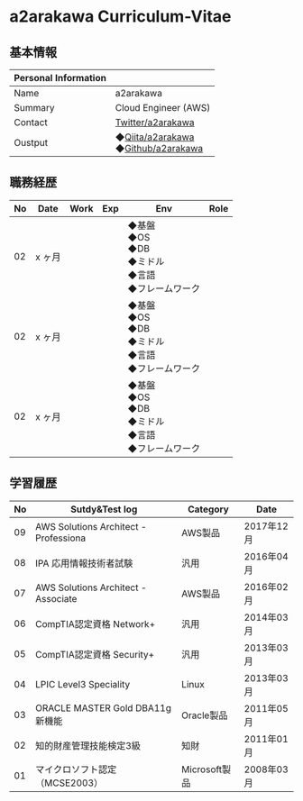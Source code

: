 # a2arakawa Curriculum-Vitae
## 基本情報

|Personal Information||
----|---- 
|Name|a2arakawa|
|Summary|Cloud Engineer (AWS)|
|Contact|[Twitter/a2arakawa](https://twitter.com/a2arakawa)|
|Oustput|◆[Qiita/a2arakawa](https://qiita.com/a2arakawa) <BR> ◆[Github/a2arakawa](https://github.com/a2arakawa)|


## 職務経歴

|No|Date|Work|Exp|Env|Role|
----|----|----|----|----|---- 
|02|x ヶ月|||◆基盤<br>◆OS<BR>◆DB<BR>◆ミドル<BR>◆言語<BR>◆フレームワーク||
|02|x ヶ月|||◆基盤<br>◆OS<BR>◆DB<BR>◆ミドル<BR>◆言語<BR>◆フレームワーク||
|02|x ヶ月|||◆基盤<br>◆OS<BR>◆DB<BR>◆ミドル<BR>◆言語<BR>◆フレームワーク||

## 学習履歴

|No|Sutdy&Test log|Category|Date|
----|----|----|---- 
|09|AWS Solutions Architect - Professiona|AWS製品|2017年12月|
|08|IPA 応用情報技術者試験|汎用|2016年04月|
|07|AWS Solutions Architect - Associate|AWS製品|2016年02月|
|06|CompTIA認定資格 Network+|汎用|2014年03月|
|05|CompTIA認定資格 Security+|汎用|2013年03月|
|04|LPIC Level3 Speciality|Linux|2013年03月|
|03|ORACLE MASTER Gold DBA11g新機能|Oracle製品|2011年05月|
|02|知的財産管理技能検定3級|知財|2011年01月|
|01|マイクロソフト認定（MCSE2003）|Microsoft製品|2008年03月|
